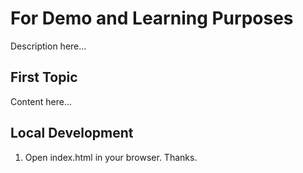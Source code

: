 # For Demo and Learning Purposes

Description here...

## First Topic

Content here...

## Local Development

1. Open index.html in your browser. Thanks.
